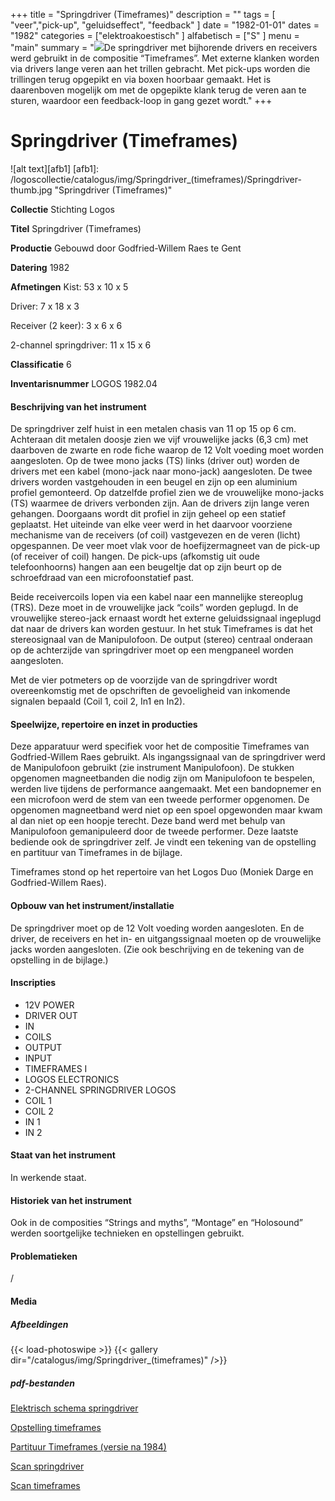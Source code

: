 ﻿+++
title = "Springdriver (Timeframes)"
description = ""
tags = [ "veer","pick-up", "geluidseffect", "feedback"
]
date = "1982-01-01"
dates = "1982"
categories = ["elektroakoestisch"
]
alfabetisch = ["S"
]
menu = "main"
summary = "<a href='/logoscollectie/catalogus/1982/springdriver'><img src='/logoscollectie/catalogus/img/Springdriver_(timeframes)/Springdriver-thumb.jpg'></a>De springdriver met bijhorende drivers en receivers werd gebruikt in de compositie “Timeframes”. Met externe klanken worden via drivers lange veren aan het trillen gebracht. Met pick-ups worden die trillingen terug opgepikt en via boxen hoorbaar gemaakt. Het is daarenboven mogelijk om met de opgepikte klank terug de veren aan te sturen, waardoor een feedback-loop in gang gezet wordt."
+++

# Springdriver (Timeframes)

![alt text][afb1]
[afb1]: /logoscollectie/catalogus/img/Springdriver_(timeframes)/Springdriver-thumb.jpg "Springdriver (Timeframes)"

**Collectie**
Stichting Logos

**Titel**
Springdriver (Timeframes)

**Productie**
Gebouwd door Godfried-Willem Raes te Gent

**Datering**
1982

**Afmetingen**
Kist: 53 x 10 x 5

Driver: 7 x 18 x 3

Receiver (2 keer): 3 x 6 x 6  

2-channel springdriver: 11 x 15 x 6

**Classificatie**
6

**Inventarisnummer**
LOGOS 1982.04

#### Beschrijving van het instrument
De springdriver zelf huist in een metalen chasis van 11 op 15 op 6 cm. Achteraan dit metalen doosje zien we vijf vrouwelijke jacks (6,3 cm) met daarboven de zwarte en rode fiche waarop de 12 Volt voeding moet worden aangesloten. Op de twee mono jacks (TS) links (driver out) worden de drivers met een kabel (mono-jack naar mono-jack) aangesloten. De twee drivers worden vastgehouden in een beugel en zijn op een aluminium profiel gemonteerd. Op datzelfde profiel zien we de vrouwelijke mono-jacks (TS) waarmee de drivers verbonden zijn. Aan de drivers zijn lange veren gehangen. Doorgaans wordt dit profiel in zijn geheel op een statief geplaatst. Het uiteinde van elke veer werd in het daarvoor voorziene mechanisme van de receivers (of coil) vastgevezen en de veren (licht) opgespannen. De veer moet vlak voor de hoefijzermagneet van de pick-up (of receiver of coil) hangen. De pick-ups (afkomstig uit oude telefoonhoorns) hangen aan een beugeltje dat op zijn beurt op de schroefdraad van een microfoonstatief past.


Beide receivercoils lopen via een kabel naar een mannelijke stereoplug (TRS). Deze moet in de vrouwelijke jack “coils” worden geplugd. In de vrouwelijke stereo-jack ernaast wordt het externe geluidssignaal ingeplugd dat naar de drivers kan worden gestuur. In het stuk Timeframes is dat het stereosignaal van de Manipulofoon. De output (stereo) centraal onderaan op de achterzijde van springdriver moet op een mengpaneel worden aangesloten.


Met de vier potmeters op de voorzijde van de springdriver wordt overeenkomstig met de opschriften de gevoeligheid van inkomende signalen bepaald (Coil 1, coil 2, In1 en In2).  


#### Speelwijze, repertoire en inzet in producties
Deze apparatuur werd specifiek voor het de compositie Timeframes van Godfried-Willem Raes gebruikt. Als ingangssignaal van de springdriver werd de Manipulofoon gebruikt (zie instrument Manipulofoon). De stukken opgenomen magneetbanden die nodig zijn om Manipulofoon te bespelen, werden live tijdens de performance aangemaakt. Met een bandopnemer en een microfoon werd de stem van een tweede performer opgenomen. De opgenomen magneetband werd niet op een spoel opgewonden maar kwam al dan niet op een hoopje terecht. Deze band werd met behulp van Manipulofoon gemanipuleerd door de tweede performer. Deze laatste bediende ook de springdriver zelf. Je vindt een tekening van de opstelling en partituur van Timeframes in de bijlage.

Timeframes stond op het repertoire van het Logos Duo (Moniek Darge en Godfried-Willem Raes).    


#### Opbouw van het instrument/installatie
De springdriver moet op de 12 Volt voeding worden aangesloten. En de driver, de receivers en het in- en uitgangssignaal moeten op de vrouwelijke jacks worden aangesloten. (Zie ook beschrijving en de tekening van de opstelling in de bijlage.)

#### Inscripties
- 12V POWER 
- DRIVER OUT
- IN
- COILS
- OUTPUT
- INPUT
- TIMEFRAMES I
- LOGOS ELECTRONICS
- 2-CHANNEL SPRINGDRIVER LOGOS
- COIL 1
- COIL 2
- IN 1
- IN 2


#### Staat van het instrument
In werkende staat. 

#### Historiek van het instrument
Ook in de composities “Strings and myths”, “Montage” en “Holosound” werden soortgelijke technieken en opstellingen gebruikt. 

#### Problematieken
/

#### Media
##### Afbeeldingen
{{< load-photoswipe >}}
{{< gallery dir="/catalogus/img/Springdriver_(timeframes)" />}}

##### pdf-bestanden
[Elektrisch schema springdriver](/logoscollectie/catalogus/pdf/Springdriver_(timeframes)/Elektrisch%20schema%20springdriver.pdf)


[Opstelling timeframes](/logoscollectie/catalogus/pdf/Springdriver_(timeframes)/Opstelling%20timeframes.pdf)


[Partituur Timeframes (versie na 1984)](/logoscollectie/catalogus/pdf/Springdriver_(timeframes)/Partituur%20Timeframes%20(versie%20na%201984).pdf)


[Scan springdriver](/logoscollectie/catalogus/pdf/Springdriver_(timeframes)/Scan%20springdriver.pdf)


[Scan timeframes](/logoscollectie/catalogus/pdf/Springdriver_(timeframes)/Scan%20timeframes.pdf)
